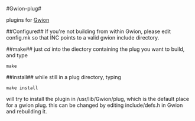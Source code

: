 #Gwion-plug#

plugins for [Gwion](github.com/fennecdjay/Gwion)

##Configure##
If you're not building from within Gwion, please edit config.mk
so that INC points to a valid gwion include directory.

##make##
just *cd* into the diectory containing the plug you want to build, and type 
```
make
```

##install##
while still in a plug directory, typing
```
make install
```

will try to install the plugin in /usr/lib/Gwion/plug, which is the default place for a gwion plug.
this can be changed by editing include/defs.h in Gwion and rebuilding it.
